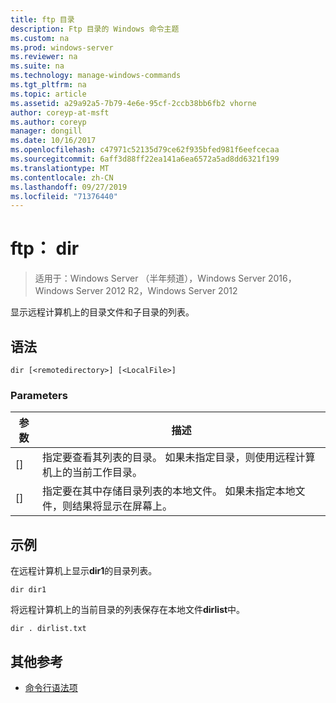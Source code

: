 ```yaml
---
title: ftp 目录
description: Ftp 目录的 Windows 命令主题
ms.custom: na
ms.prod: windows-server
ms.reviewer: na
ms.suite: na
ms.technology: manage-windows-commands
ms.tgt_pltfrm: na
ms.topic: article
ms.assetid: a29a92a5-7b79-4e6e-95cf-2ccb38bb6fb2 vhorne
author: coreyp-at-msft
ms.author: coreyp
manager: dongill
ms.date: 10/16/2017
ms.openlocfilehash: c47971c52135d79ce62f935bfed981f6eefcecaa
ms.sourcegitcommit: 6aff3d88ff22ea141a6ea6572a5ad8dd6321f199
ms.translationtype: MT
ms.contentlocale: zh-CN
ms.lasthandoff: 09/27/2019
ms.locfileid: "71376440"
---
```

# <a name="ftp-dir"></a>ftp： dir

>适用于：Windows Server （半年频道），Windows Server 2016，Windows Server 2012 R2，Windows Server 2012

显示远程计算机上的目录文件和子目录的列表。   
## <a name="syntax"></a>语法  
```  
dir [<remotedirectory>] [<LocalFile>]  
```  
### <a name="parameters"></a>Parameters  
|参数|描述|  
|-------|--------|  
|[<remotedirectory>]|指定要查看其列表的目录。 如果未指定目录，则使用远程计算机上的当前工作目录。|  
|[<LocalFile>]|指定要在其中存储目录列表的本地文件。 如果未指定本地文件，则结果将显示在屏幕上。|  
## <a name="BKMK_Examples"></a>示例  
在远程计算机上显示**dir1**的目录列表。  
```  
dir dir1  
```  
将远程计算机上的当前目录的列表保存在本地文件**dirlist**中。  
```  
dir . dirlist.txt  
```  
## <a name="additional-references"></a>其他参考  
-   [命令行语法项](command-line-syntax-key.md)  
